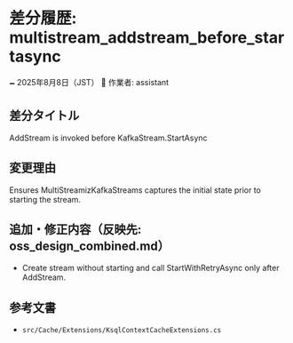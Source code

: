 # 差分履歴: multistream_addstream_before_startasync

🗕 2025年8月8日（JST）
🧐 作業者: assistant

## 差分タイトル
AddStream is invoked before KafkaStream.StartAsync

## 変更理由
Ensures MultiStreamizKafkaStreams captures the initial state prior to starting the stream.

## 追加・修正内容（反映先: oss_design_combined.md）
- Create stream without starting and call StartWithRetryAsync only after AddStream.

## 参考文書
- `src/Cache/Extensions/KsqlContextCacheExtensions.cs`

